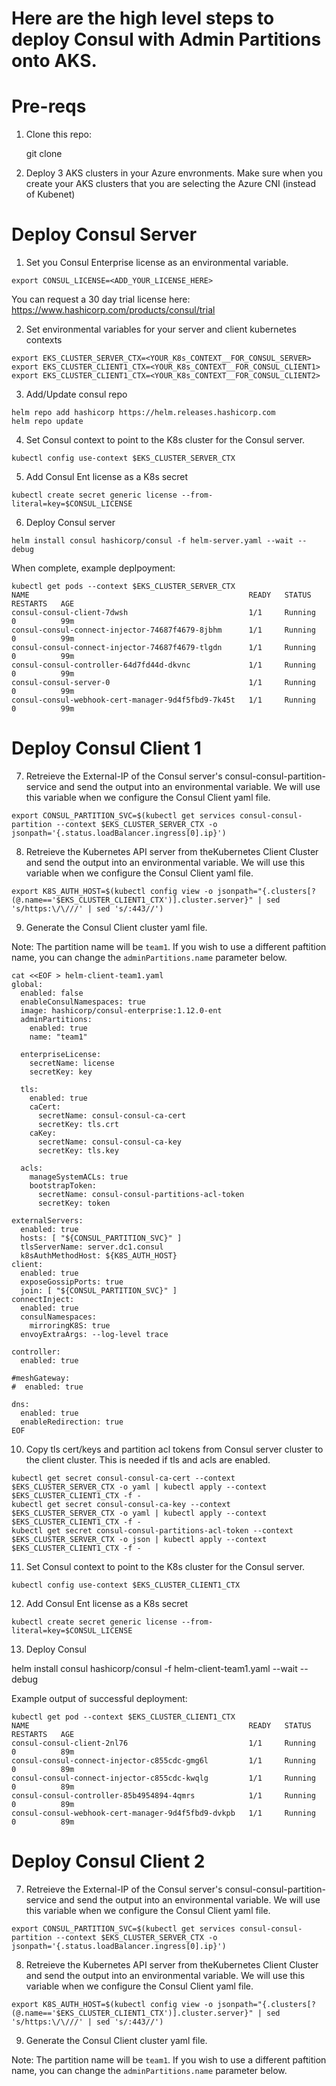 # Here are the high level steps to deploy Consul with Admin Partitions onto AKS.


# Pre-reqs

1) Clone this repo: 

   git clone 

2) Deploy 3 AKS clusters in your Azure envronments. Make sure when you create your AKS clusters that you are selecting the Azure CNI (instead of Kubenet)
    
    
    
# Deploy Consul Server

1) Set you Consul Enterprise license as an environmental variable. 

``` 
export CONSUL_LICENSE=<ADD_YOUR_LICENSE_HERE>
```

You can request a 30 day trial license here: https://www.hashicorp.com/products/consul/trial

2) Set environmental variables for your server and client kubernetes contexts
```
export EKS_CLUSTER_SERVER_CTX=<YOUR_K8s_CONTEXT__FOR_CONSUL_SERVER>
export EKS_CLUSTER_CLIENT1_CTX=<YOUR_K8s_CONTEXT__FOR_CONSUL_CLIENT1>
export EKS_CLUSTER_CLIENT1_CTX=<YOUR_K8s_CONTEXT__FOR_CONSUL_CLIENT2>
```

3) Add/Update consul repo

```
helm repo add hashicorp https://helm.releases.hashicorp.com
helm repo update 
```

4) Set Consul context to point to the K8s cluster for the Consul server.

```
kubectl config use-context $EKS_CLUSTER_SERVER_CTX
```

5) Add Consul Ent license as a K8s secret

```
kubectl create secret generic license --from-literal=key=$CONSUL_LICENSE
```

6) Deploy Consul server

```
helm install consul hashicorp/consul -f helm-server.yaml --wait --debug
```

When complete, example deplpoyment:

```
kubectl get pods --context $EKS_CLUSTER_SERVER_CTX
NAME                                                 READY   STATUS    RESTARTS   AGE
consul-consul-client-7dwsh                           1/1     Running   0          99m
consul-consul-connect-injector-74687f4679-8jbhm      1/1     Running   0          99m
consul-consul-connect-injector-74687f4679-tlgdn      1/1     Running   0          99m
consul-consul-controller-64d7fd44d-dkvnc             1/1     Running   0          99m
consul-consul-server-0                               1/1     Running   0          99m
consul-consul-webhook-cert-manager-9d4f5fbd9-7k45t   1/1     Running   0          99m
```

    
# Deploy Consul Client 1

7) Retreieve the External-IP of the Consul server's consul-consul-partition-service and send the output into an environmental variable. We will use this variable when we configure the Consul Client yaml file.


```
export CONSUL_PARTITION_SVC=$(kubectl get services consul-consul-partition --context $EKS_CLUSTER_SERVER_CTX -o jsonpath='{.status.loadBalancer.ingress[0].ip}')
```

8) Retreieve the Kubernetes API server from theKubernetes Client Cluster and send the output into an environmental variable. We will use this variable when we configure the Consul Client yaml file.

```
export K8S_AUTH_HOST=$(kubectl config view -o jsonpath="{.clusters[?(@.name=='$EKS_CLUSTER_CLIENT1_CTX')].cluster.server}" | sed 's/https:\/\///' | sed 's/:443//')
```
9) Generate the Consul Client cluster yaml file.

Note: The partition name will be ```team1```. If you wish to use a different paftition name, you can change the ```adminPartitions.name``` parameter below.

```
cat <<EOF > helm-client-team1.yaml
global:
  enabled: false
  enableConsulNamespaces: true
  image: hashicorp/consul-enterprise:1.12.0-ent
  adminPartitions:
    enabled: true
    name: "team1"

  enterpriseLicense:
    secretName: license
    secretKey: key

  tls:
    enabled: true
    caCert:
      secretName: consul-consul-ca-cert
      secretKey: tls.crt
    caKey:
      secretName: consul-consul-ca-key
      secretKey: tls.key

  acls:
    manageSystemACLs: true
    bootstrapToken:
      secretName: consul-consul-partitions-acl-token
      secretKey: token

externalServers:
  enabled: true
  hosts: [ "${CONSUL_PARTITION_SVC}" ] 
  tlsServerName: server.dc1.consul
  k8sAuthMethodHost: ${K8S_AUTH_HOST}
client:
  enabled: true
  exposeGossipPorts: true
  join: [ "${CONSUL_PARTITION_SVC}" ]
connectInject:
  enabled: true
  consulNamespaces:
    mirroringK8S: true
  envoyExtraArgs: --log-level trace

controller:
  enabled: true

#meshGateway:
#  enabled: true

dns:
  enabled: true
  enableRedirection: true 
EOF
```

10) Copy tls cert/keys and partition acl tokens from Consul server cluster to the client cluster. This is needed if tls and acls are enabled.

```
kubectl get secret consul-consul-ca-cert --context $EKS_CLUSTER_SERVER_CTX -o yaml | kubectl apply --context $EKS_CLUSTER_CLIENT1_CTX -f -
kubectl get secret consul-consul-ca-key --context $EKS_CLUSTER_SERVER_CTX -o yaml | kubectl apply --context $EKS_CLUSTER_CLIENT1_CTX -f -
kubectl get secret consul-consul-partitions-acl-token --context $EKS_CLUSTER_SERVER_CTX -o json | kubectl apply --context $EKS_CLUSTER_CLIENT1_CTX -f -
```

11) Set Consul context to point to the K8s cluster for the Consul server.
```
kubectl config use-context $EKS_CLUSTER_CLIENT1_CTX
```
12) Add Consul Ent license as a K8s secret
```
kubectl create secret generic license --from-literal=key=$CONSUL_LICENSE
```
13) Deploy Consul

helm install consul hashicorp/consul -f helm-client-team1.yaml --wait --debug


Example output of successful deployment:
```
kubectl get pod --context $EKS_CLUSTER_CLIENT1_CTX
NAME                                                 READY   STATUS    RESTARTS   AGE
consul-consul-client-2nl76                           1/1     Running   0          89m
consul-consul-connect-injector-c855cdc-gmg6l         1/1     Running   0          89m
consul-consul-connect-injector-c855cdc-kwqlg         1/1     Running   0          89m
consul-consul-controller-85b4954894-4qmrs            1/1     Running   0          89m
consul-consul-webhook-cert-manager-9d4f5fbd9-dvkpb   1/1     Running   0          89m
```


# Deploy Consul Client 2

7) Retreieve the External-IP of the Consul server's consul-consul-partition-service and send the output into an environmental variable. We will use this variable when we configure the Consul Client yaml file.


```
export CONSUL_PARTITION_SVC=$(kubectl get services consul-consul-partition --context $EKS_CLUSTER_SERVER_CTX -o jsonpath='{.status.loadBalancer.ingress[0].ip}')
```

8) Retreieve the Kubernetes API server from theKubernetes Client Cluster and send the output into an environmental variable. We will use this variable when we configure the Consul Client yaml file.

```
export K8S_AUTH_HOST=$(kubectl config view -o jsonpath="{.clusters[?(@.name=='$EKS_CLUSTER_CLIENT1_CTX')].cluster.server}" | sed 's/https:\/\///' | sed 's/:443//')
```
9) Generate the Consul Client cluster yaml file.

Note: The partition name will be ```team1```. If you wish to use a different paftition name, you can change the ```adminPartitions.name``` parameter below.
